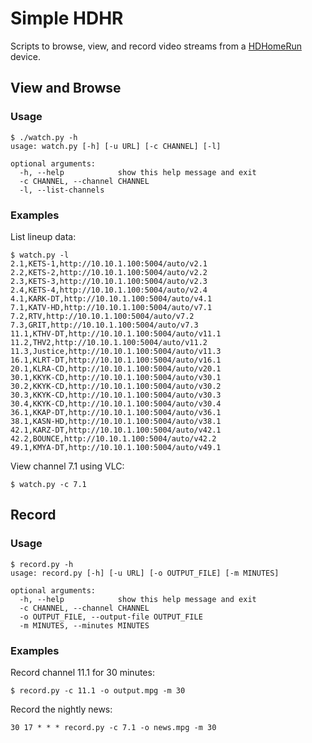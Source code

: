 Simple HDHR
===========

Scripts to browse, view, and record video streams from a [HDHomeRun](http://www.silicondust.com) device.

## View and Browse

### Usage

    $ ./watch.py -h
    usage: watch.py [-h] [-u URL] [-c CHANNEL] [-l]

    optional arguments:
      -h, --help            show this help message and exit
      -c CHANNEL, --channel CHANNEL
      -l, --list-channels

### Examples

List lineup data:

    $ watch.py -l
    2.1,KETS-1,http://10.10.1.100:5004/auto/v2.1
    2.2,KETS-2,http://10.10.1.100:5004/auto/v2.2
    2.3,KETS-3,http://10.10.1.100:5004/auto/v2.3
    2.4,KETS-4,http://10.10.1.100:5004/auto/v2.4
    4.1,KARK-DT,http://10.10.1.100:5004/auto/v4.1
    7.1,KATV-HD,http://10.10.1.100:5004/auto/v7.1
    7.2,RTV,http://10.10.1.100:5004/auto/v7.2
    7.3,GRIT,http://10.10.1.100:5004/auto/v7.3
    11.1,KTHV-DT,http://10.10.1.100:5004/auto/v11.1
    11.2,THV2,http://10.10.1.100:5004/auto/v11.2
    11.3,Justice,http://10.10.1.100:5004/auto/v11.3
    16.1,KLRT-DT,http://10.10.1.100:5004/auto/v16.1
    20.1,KLRA-CD,http://10.10.1.100:5004/auto/v20.1
    30.1,KKYK-CD,http://10.10.1.100:5004/auto/v30.1
    30.2,KKYK-CD,http://10.10.1.100:5004/auto/v30.2
    30.3,KKYK-CD,http://10.10.1.100:5004/auto/v30.3
    30.4,KKYK-CD,http://10.10.1.100:5004/auto/v30.4
    36.1,KKAP-DT,http://10.10.1.100:5004/auto/v36.1
    38.1,KASN-HD,http://10.10.1.100:5004/auto/v38.1
    42.1,KARZ-DT,http://10.10.1.100:5004/auto/v42.1
    42.2,BOUNCE,http://10.10.1.100:5004/auto/v42.2
    49.1,KMYA-DT,http://10.10.1.100:5004/auto/v49.1
 
View channel 7.1 using VLC:

    $ watch.py -c 7.1

## Record

### Usage

    $ record.py -h
    usage: record.py [-h] [-u URL] [-o OUTPUT_FILE] [-m MINUTES]

    optional arguments:
      -h, --help            show this help message and exit
      -c CHANNEL, --channel CHANNEL
      -o OUTPUT_FILE, --output-file OUTPUT_FILE
      -m MINUTES, --minutes MINUTES

### Examples

Record channel 11.1 for 30 minutes:

    $ record.py -c 11.1 -o output.mpg -m 30

Record the nightly news:

    30 17 * * * record.py -c 7.1 -o news.mpg -m 30

